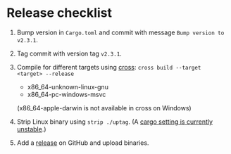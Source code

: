 # Release checklist

1. Bump version in `Cargo.toml` and commit with message `Bump version to v2.3.1`.
2. Tag commit with version tag `v2.3.1`.
3. Compile for different targets using [cross](https://github.com/rust-embedded/cross): `cross build --target <target> --release`
   - x86_64-unknown-linux-gnu
   - x86_64-pc-windows-msvc

   (x86_64-apple-darwin is not available in cross on Windows)
4. Strip Linux binary using `strip ./uptag`. (A [cargo setting is currently unstable](https://github.com/rust-lang/rust/issues/72110).)
5. Add a [release](https://github.com/Y0hy0h/uptag/releases) on GitHub and upload binaries.